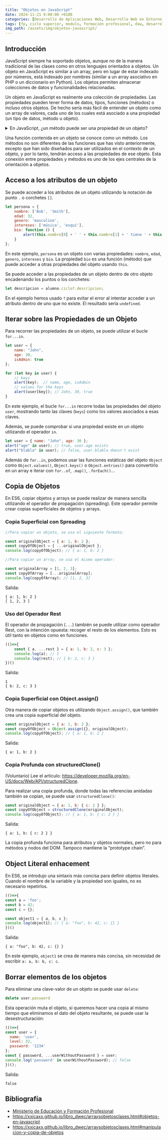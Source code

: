 ```yaml
---
title: "Objetos en JavaScript"
date: 2024-11-21 9:00:00 +0100
categories: [Desarrollo de Aplicaciones Web, Desarrollo Web en Entorno Cliente]
tags: [fp, ciclo superior, modulo, formación profesional, daw, desarrollo de aplicaciones web, desarrollo web en entorno cliente, dwec]
img_path: /assets/img/objetos-javascript/
---
```


## Introducción

JavaScript siempre ha soportado objetos, aunque no de la manera tradicional de las clases como en otros lenguajes orientados a objetos. Un objeto en JavaScript es similar a un array, pero en lugar de estar indexado por números, está indexado por nombres (similar a un array asociativo en PHP o un diccionario en Python). Los objetos permiten almacenar colecciones de datos y funcionalidades relacionadas.

Un objeto en JavaScript es realmente una colección de propiedades. Las propiedades pueden tener forma de datos, tipos, funciones (métodos) o incluso otros objetos. De hecho sería más fácil de entender un objeto como un array de valores, cada uno de los cuales está asociado a una propiedad (un tipo de datos, método u objeto).

<details class="card mb-2">
  <summary class="card-header question">En JavaScript, ¿un método puede ser una propiedad de un objeto?</summary>
  <div class="card-body" markdown="1">

Si.

<!-- Comentario para que no se descuajeringue la cosa -->
  </div>
</details>

Una función contenida en un objeto se conoce como un método. Los métodos no son diferentes de las funciones que has visto anteriormente, excepto que han sido diseñados para ser utilizados en el contexto de un objeto, y por lo tanto, tendrán acceso a las propiedades de ese objeto. Esta conexión entre propiedades y métodos es uno de los ejes centrales de la orientación a objetos.

## Acceso a los atributos de un objeto

Se puede acceder a los atributos de un objeto utilizando la notación de punto `.` o corchetes `[]`.

```javascript
let persona = {
    nombre: ['Bob', 'Smith'],
    edad: 32,
    genero: 'masculino',
    intereses: ['música', 'esquí'],
    bio: function () {
        alert(this.nombre[0] + ' ' + this.nombre[1] + ' tiene ' + this.edad + ' años. Le gusta ' + this.intereses[0] + ' y ' + this.intereses[1] + '.');
    }
};
```

En este ejemplo, `persona` es un objeto con varias propiedades: `nombre`, `edad`, `genero`, `intereses` y `bio`. La propiedad `bio` es una función (método) que puede acceder a otras propiedades del objeto usando `this`.

Se puede acceder a las propiedades de un objeto dentro de otro objeto encadenando los puntos o los corchetes:

```javascript
let descripcion = alumno.ciclo?.descripcion;
```

En el ejemplo hemos usado `?` para evitar el error al intentar acceder a un atributo dentro de uno que no existe. El resultado sería `undefined`.

## Iterar sobre las Propiedades de un Objeto

Para recorrer las propiedades de un objeto, se puede utilizar el bucle `for...in`.

```javascript
let user = {
    name: "John",
    age: 30,
    isAdmin: true
};

for (let key in user) {
    // keys
    alert(key);  // name, age, isAdmin
    // values for the keys
    alert(user[key]); // John, 30, true
}
```

En este ejemplo, el bucle `for...in` recorre todas las propiedades del objeto `user`, mostrando tanto las claves (`keys`) como los valores asociados a esas claves.

Además, se puede comprobar si una propiedad existe en un objeto utilizando el operador `in`.

```javascript
let user = { name: "John", age: 30 };
alert("age" in user); // true, user.age exists
alert("blabla" in user); // false, user.blabla doesn't exist
```

Además de `for..in`, podemos usar las funciones estáticas del objeto `Object` como `Object.values()`, `Object.keys()` o `Object.entries()` para convertirlo en un array e iterar con `for..of`, `.map()`, `.forEach()`…

## Copia de Objetos

En ES6, copiar objetos y arrays se puede realizar de manera sencilla utilizando el operador de propagación (spreading). Este operador permite crear copias superficiales de objetos y arrays.

### Copia Superficial con Spreading

```javascript
//Para copiar un objeto, se usa el siguiente formato:

const originalObject = { a: 1, b: 2 };
const copyOfObject = { ...originalObject };
console.log(copyOfObject); // { a: 1, b: 2 }

//Para copiar un array, se usa el mismo operador:

const originalArray = [1, 2, 3];
const copyOfArray = [...originalArray];
console.log(copyOfArray); // [1, 2, 3]
```

Salida:

```plaintext
{ a: 1, b: 2 }
[ 1, 2, 3 ]
```

### Uso del Operador Rest

El operador de propagación (`...`) también se puede utilizar como operador Rest, con la intención opuesta: recoger el resto de los elementos. Esto es útil tanto en objetos como en funciones.

```javascript
(()=>{
    const { a, ...rest } = { a: 1, b: 2, c: 3 };
    console.log(a); // 1
    console.log(rest); // { b: 2, c: 3 }
})()
```

Salida:

```plaintext
1
{ b: 2, c: 3 }
```

### Copia Superficial con Object.assign()

Otra manera de copiar objetos es utilizando `Object.assign()`, que también crea una copia superficial del objeto.

```javascript
const originalObject = { a: 1, b: 2 };
const copyOfObject = Object.assign({}, originalObject);
console.log(copyOfObject); // { a: 1, b: 2 }
```

Salida:

```plaintext
{ a: 1, b: 2 }
```

### Copia Profunda con structuredClone()

(Voluntario) Lee el artículo: <https://developer.mozilla.org/en-US/docs/Web/API/structuredClone>.

Para realizar una copia profunda, donde todas las referencias anidadas también se copian, se puede usar `structuredClone()`:

```javascript
const originalObject = { a: 1, b: { c: 2 } };
const copyOfObject = structuredClone(originalObject);
console.log(copyOfObject); // { a: 1, b: { c: 2 } }
```

Salida:

```plaintext
{ a: 1, b: { c: 2 } }
```

La copia profunda funciona para atributos y objetos normales, pero no para métodos y nodos del DOM. Tampoco mantiene la “prototype chain”.

## Object Literal enhacement

En ES6, se introdujo una sintaxis más concisa para definir objetos literales. Cuando el nombre de la variable y la propiedad son iguales, no es necesario repetirlos.

```javascript
(()=>{
const a = 'foo';
const b = 42;
const c = {};

const object1 = { a, b, c };
console.log(object1); // { a: "foo", b: 42, c: {} }
})()
```

Salida:

```plaintext
{ a: "foo", b: 42, c: {} }
```

En este ejemplo, `object1` se crea de manera más concisa, sin necesidad de escribir `a: a, b: b, c: c`.

## Borrar elementos de los objetos

Para eliminar una clave-valor de un objeto se puede usar `delete`:

```javascript
delete user.password
```

Esta operación muta el objeto, si queremos hacer una copia al mismo tiempo que eliminamos el dato del objeto resultante, se puede usar la desestructuración:

```javascript
(()=>{
const user = {
  name: 'user',
  level: 32,
  password: '1234'
};
const { password, ...userWithoutPassword } = user;
console.log('password' in userWithoutPassword); // false
})();
```

Salida:

```plaintext
false
```

## Bibliografía

- [Ministerio de Educación y Formación Profesional](https://www.educacionyfp.gob.es/portada.html)
- <https://xxjcaxx.github.io/libro_dwec/arraysobjetosclases.html#objetos-en-javascript>
- <https://xxjcaxx.github.io/libro_dwec/arraysobjetosclases.html#manipulacion-y-copia-de-objetos>
